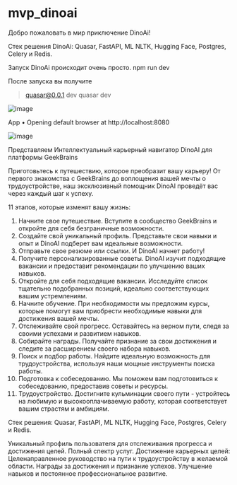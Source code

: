 # mvp_dinoai

Добро пожаловать в мир приключение DinoAi!

Стек решения DinoAi: Quasar, FastAPI, ML NLTK, Hugging Face, Postgres, Celery и Redis.

Запуск DinoAi происходит очень просто.
npm run dev

После запуска вы получите
> quasar@0.0.1 dev
> quasar dev


![image](https://github.com/NadiaGallini/mvp_dinoai/assets/52111855/0cc9ee8f-ba29-42f1-b806-48733c1e0300)


 App • Opening default browser at http://localhost:8080

![image](https://github.com/NadiaGallini/mvp_dinoai/assets/52111855/21e40ae3-5b2b-46e8-aa85-3c912ce042eb)

Представляем Интеллектуальный карьерный навигатор DinoAI  для платформы GeekBrains

Приготовьтесь к путешествию, которое преобразит вашу карьеру! От первого знакомства с GeekBrains до воплощения вашей мечты о трудоустройстве, наш эксклюзивный помощник DinoAI проведёт вас через каждый шаг к успеху.

11 этапов, которые изменят вашу жизнь:

1. Начните свое путешествие. Вступите в сообщество GeekBrains и откройте для себя безграничные возможности.
2. Создайте свой уникальный профиль. Представьте свои навыки и опыт и DinoAI  подберет вам идеальные возможности.
3. Отправьте свое резюме или ссылки. И DinoAI  начнет работу!
4. Получите персонализированные советы. DinoAI  изучит подходящие вакансии и предоставит рекомендации по улучшению ваших навыков.
5. Откройте для себя подходящие вакансии. Исследуйте список тщательно подобранных позиций, идеально соответствующих вашим устремлениям.
6. Начните обучение. При необходимости мы предложим курсы, которые помогут вам приобрести необходимые навыки для достижения вашей мечты.
7. Отслеживайте свой прогресс. Оставайтесь на верном пути, следя за своими успехами и развитием навыков.
8. Собирайте награды. Получайте признание за свои достижения и следите за расширением своего набора навыков.
9. Поиск и подбор работы. Найдите идеальную возможность для трудоустройства, используя наши мощные инструменты поиска работы.
10. Подготовка к собеседованию. Мы поможем вам подготовиться к собеседованию, предоставив советы и ресурсы.
11. Трудоустройство. Достигните кульминации своего пути - устройтесь на любимую и высокооплачиваемую работу, которая соответствует вашим страстям и амбициям.

Стек решения: Quasar, FastAPI, ML NLTK, Hugging Face, Postgres, Celery и Redis.

Уникальный профиль пользователя для отслеживания прогресса и достижения целей.
Полный спектр услуг.
Достижение карьерных целей:
Целенаправленное руководство на пути к трудоустройству в желаемой области.
Награды за достижения и признание успехов.
Улучшение навыков и постоянное профессиональное развитие.

